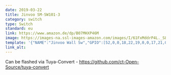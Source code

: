 ```yaml
---
date: 2019-03-22
title: Jinvoo SM-SW101-3
category: switch
type: Switch
standard: eu
link: https://www.amazon.de/dp/B07MHXP46M
image: https://images-na.ssl-images-amazon.com/images/I/61FxMddrP4L._SL1500_.jpg
template: '{"NAME":"Jinvoo Wall Sw","GPIO":[52,0,0,18,22,19,0,0,17,21,0,23,0],"FLAG":1,"BASE":18}' 
link_alt: 
---
```


Can be flashed via Tuya-Convert - https://github.com/ct-Open-Source/tuya-convert






